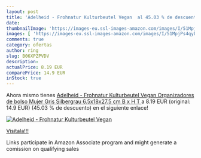 ```yaml
---
layout: post
title: 'Adelheid - Frohnatur Kulturbeutel Vegan  al 45.03 % de descuento'
date: 
thumbnailImage: 'https://images-eu.ssl-images-amazon.com/images/I/51MpjPs4qyL._SL200_.jpg'
images: [ 'https://images-eu.ssl-images-amazon.com/images/I/51MpjPs4qyL._SL200_.jpg' ]
comments: true
category: ofertas
author: ring
slug: B06XPZPVDV
description:
actualPrice: 8.19 EUR
comparePrice: 14.9 EUR
inStock: true
---
```


Ahora mismo tienes [Adelheid - Frohnatur Kulturbeutel Vegan  Organizadores de bolso Mujer  Gris  Silbergrau   6.5x18x27.5 cm  B x H T ](https://www.amazon.es/dp/B06XPZPVDV/?tag=tolees-21) a 8.19 EUR (original: 14.9 EUR) (45.03 %  de descuento) en el siguiente enlace!

[![Adelheid - Frohnatur Kulturbeutel Vegan ](https://images-eu.ssl-images-amazon.com/images/I/51MpjPs4qyL._SL200_.jpg)](https://www.amazon.es/dp/B06XPZPVDV/?tag=tolees-21)

[Visítala!!!](https://www.amazon.es/dp/B06XPZPVDV/?tag=tolees-21)

Links participate in Amazon Associate program and might generate a comission on qualifying sales
